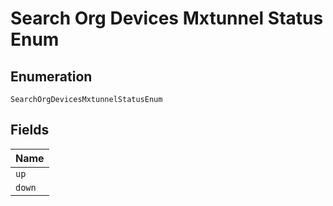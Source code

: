 
# Search Org Devices Mxtunnel Status Enum

## Enumeration

`SearchOrgDevicesMxtunnelStatusEnum`

## Fields

| Name |
|  --- |
| `up` |
| `down` |

